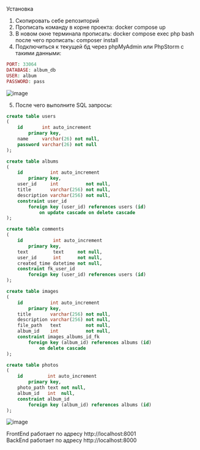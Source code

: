 
Установка
1. Скопировать себе репозиторий
2. Прописать команду в корне проекта: docker compose up
3. В новом окне терминала прописать: docker compose exec php bash после чего прописать: composer install 
4. Подключиться к текущей бд через phpMyAdmin или PhpStorm с такими данными:
```php
PORT: 33064
DATABASE: album_db
USER: album
PASSWORD: pass
```
![image](https://github.com/user-attachments/assets/1d2dcf57-9eff-44f4-84ef-ac18ba8699ba)

5. После чего выполните SQL запросы:
```sql
create table users
(
    id       int auto_increment
        primary key,
    name     varchar(26) not null,
    password varchar(26) not null
);

create table albums
(
    id          int auto_increment
        primary key,
    user_id     int          not null,
    title       varchar(256) not null,
    description varchar(256) not null,
    constraint user_id
        foreign key (user_id) references users (id)
            on update cascade on delete cascade
);

create table comments
(
    id           int auto_increment
        primary key,
    text         text     not null,
    user_id      int      not null,
    created_time datetime not null,
    constraint fk_user_id
        foreign key (user_id) references users (id)
);

create table images
(
    id          int auto_increment
        primary key,
    title       varchar(256) not null,
    description varchar(256) not null,
    file_path   text         not null,
    album_id    int          not null,
    constraint images_albums_id_fk
        foreign key (album_id) references albums (id)
            on delete cascade
);

create table photos
(
    id         int auto_increment
        primary key,
    photo_path text not null,
    album_id   int  null,
    constraint album_id
        foreign key (album_id) references albums (id)
);
```
![image](https://github.com/user-attachments/assets/e9f24420-2b68-462e-954d-a0957683f672)


FrontEnd работает по адресу http://localhost:8001
</br>
BackEnd работает по адресу http://localhost:8000
